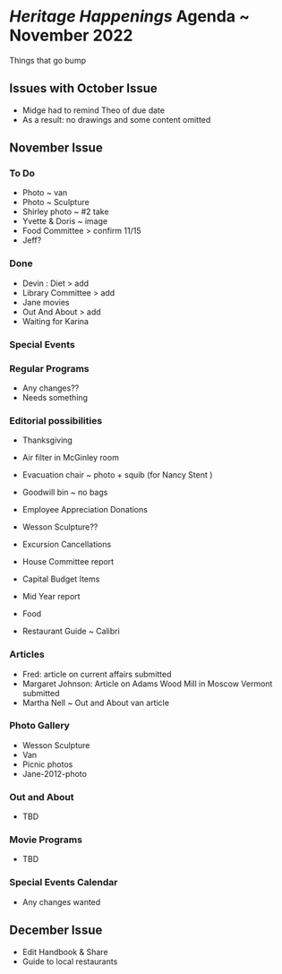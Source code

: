 # _Heritage Happenings_ Agenda ~ November 2022




Things that go bump

## Issues with October Issue

* Midge had to remind Theo of due date
* As a result: no drawings and some content omitted


## November Issue

### To Do

* Photo ~ van
* Photo ~ Sculpture
* Shirley photo ~ #2 take
* Yvette & Doris ~ image
* Food Committee > confirm 11/15
* Jeff?

### Done

* Devin : Diet > add
* Library Committee > add
* Jane movies
* Out And About > add
* Waiting for Karina

### Special Events



### Regular Programs

* Any changes??
* Needs something


### Editorial possibilities

* Thanksgiving
* Air filter in McGinley room
* Evacuation chair ~ photo + squib (for Nancy Stent )
* Goodwill bin ~ no bags
* Employee Appreciation Donations
* Wesson Sculpture??

* Excursion Cancellations
* House Committee report
* Capital Budget Items
* Mid Year report
* Food
* Restaurant Guide ~ Calibri


### Articles

* Fred: article on current affairs submitted
* Margaret Johnson: Article on Adams Wood Mill in Moscow Vermont submitted
* Martha Nell ~ Out and About van article

### Photo Gallery
* Wesson Sculpture
* Van
* Picnic photos
* Jane-2012-photo

### Out and About

* TBD

### Movie Programs

* TBD

### Special Events Calendar

* Any changes wanted


## December Issue

* Edit Handbook & Share
* Guide to local restaurants

